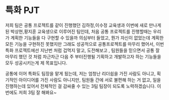 # 특화 PJT



저희 팀은 공통 프로젝트를 같이 진행했던 김하정,이수정 교육생과 이번에 새로 만나게된 박상현,황지훈 교육생으로 이루어진 팀인데, 처음 공통 프로젝트를 진행할때는 우리가 계획한 기능들을 다 구현할 수 있을까 의심부터 들었고, 뭔가 자신이 없었는데 계획한 모든 기능을 구현하진 못했지만 그래도 성공적으로 공통프로젝트를 마무리 했어서, 이번 특화 프로젝트에선 지난번 처럼 겁먹지 말고, 도전해보고 , 팀원들을 믿으면서 공통 잘 마무리 했던 것 처럼 차근차근 다음 주 부터진행될 기획하고 개발하고자 하는 기능들을 모두 성공시키는게 제 목표입니다.

공통에 이어 특화도 팀장을 맡게 됬는데, 저는 엄청난 리더쉽을 가진 사람도 아니고, 획기적인 아이디어를 가진 사람도 아니지만, 팀원들 간에 서로 불편해 하는 거 없고, 일을 진행하는데 있어서 전체적인 걸 감싸줄 수 있는 3팀 팀장이 되도록 노력하겠습니다. 이번에도 저희 3팀 잘 해봐요~ 

